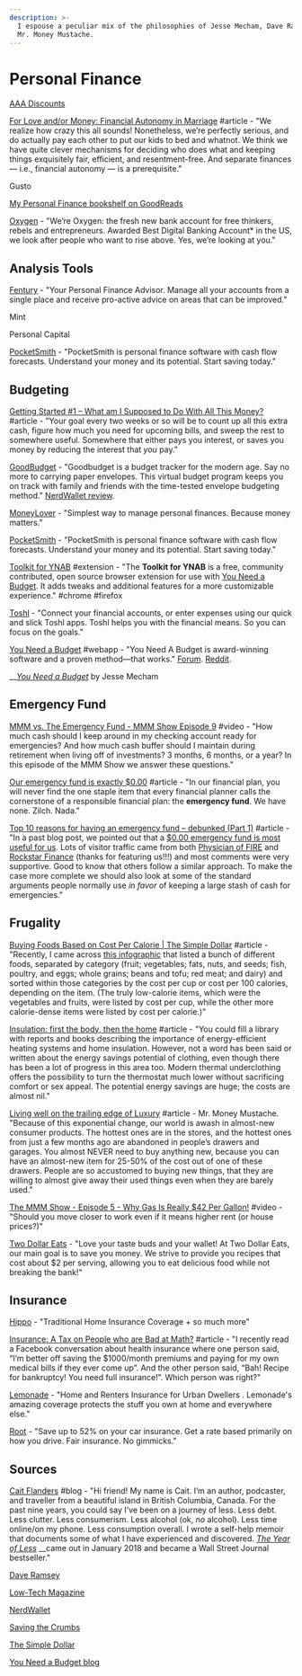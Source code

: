 ```yaml
---
description: >-
  I espouse a peculiar mix of the philosophies of Jesse Mecham, Dave Ramsey, and
  Mr. Money Mustache.
---
```


# Personal Finance

[AAA Discounts](https://discounts.acg.aaa.com/deal/overview)

[For Love and/or Money: Financial Autonomy in Marriage](http://messymatters.com/autonomy/) \#article - "We realize how crazy this all sounds! Nonetheless, we’re perfectly serious, and do actually pay each other to put our kids to bed and whatnot. We think we have quite clever mechanisms for deciding who does what and keeping things exquisitely fair, efficient, and resentment-free. And separate finances — i.e., financial autonomy — is a prerequisite."

Gusto

[My Personal Finance bookshelf on GoodReads](https://www.goodreads.com/review/list/9682365-nathan?shelf=personal-finance)

[Oxygen](https://oxygenbank.com/) - "We’re Oxygen: the fresh new bank account for free thinkers, rebels and entrepreneurs. Awarded Best Digital Banking Account\* in the US, we look after people who want to rise above. Yes, we’re looking at you."

## Analysis Tools

[Fentury](https://www.fentury.com/) - "Your Personal Finance Advisor. Manage all your accounts from a single place and receive pro-active advice on areas that can be improved."

Mint

Personal Capital

[PocketSmith](https://www.pocketsmith.com/) - "PocketSmith is personal finance software with cash flow forecasts. Understand your money and its potential. Start saving today."

## Budgeting

[Getting Started \#1 – What am I Supposed to Do With All This Money?](https://www.mrmoneymustache.com/2011/04/10/post-4-what-am-i-supposed-to-do-with-all-this-money/) \#article - "Your goal every two weeks or so will be to count up all this extra cash, figure how much you need for upcoming bills, and sweep the rest to somewhere useful. Somewhere that either pays you interest, or saves you money by reducing the interest that _you_ pay."

[GoodBudget](https://goodbudget.com/) - "Goodbudget is a budget tracker for the modern age. Say no more to carrying paper envelopes. This virtual budget program keeps you on track with family and friends with the time-tested envelope budgeting method." [NerdWallet review](https://www.nerdwallet.com/article/finance/goodbudget-app-review).

[MoneyLover](https://moneylover.me/) - "Simplest way to manage personal finances. Because money matters."

[PocketSmith](https://www.pocketsmith.com/) - "PocketSmith is personal finance software with cash flow forecasts. Understand your money and its potential. Start saving today."

[Toolkit for YNAB](http://toolkitforynab.com/) \#extension - "The **Toolkit for YNAB** is a free, community contributed, open source browser extension for use with [You Need a Budget](https://www.youneedabudget.com/). It adds tweaks and additional features for a more customizable experience."  \#chrome \#firefox

[Toshl](https://toshl.com/personal-finance/) - "Connect your financial accounts, or enter expenses using our quick and slick Toshl apps. Toshl helps you with the financial means. So you can focus on the goals."

[You Need a Budget](https://www.youneedabudget.com/) \#webapp - "You Need A Budget is award-winning software and a proven method—that works." [Forum](https://support.youneedabudget.com/). [Reddit](https://www.reddit.com/r/ynab/).

\_\_[_You Need a Budget_](https://www.youneedabudget.com/book-order-now/) by Jesse Mecham

## Emergency Fund

[MMM vs. The Emergency Fund - MMM Show Episode 9](https://www.youtube.com/watch?v=tFpJrqp0l_4) \#video - "How much cash should I keep around in my checking account ready for emergencies? And how much cash buffer should I maintain during retirement when living off of investments? 3 months, 6 months, or a year? In this episode of the MMM Show we answer these questions."

[Our emergency fund is exactly $0.00](https://earlyretirementnow.com/2016/05/05/emergency-fund/) \#article - "In our financial plan, you will never find the one staple item that every financial planner calls the cornerstone of a responsible financial plan: the **emergency fund**. We have none. Zilch. Nada."

[Top 10 reasons for having an emergency fund – debunked \(Part 1\)](https://earlyretirementnow.com/2016/09/07/debunking-emergency-funds-part1/) \#article - "In a past blog post, we pointed out that a [$0.00 emergency fund is most useful for us](http://earlyretirementnow.com/2016/05/05/emergency-fund/). Lots of visitor traffic came from both [Physician of FIRE](http://www.physicianonfire.com/sunday-best-5152016/) and [Rockstar Finance](http://rockstarfinance.com/) \(thanks for featuring us!!!\) and most comments were very supportive. Good to know that others follow a similar approach. To make the case more complete we should also look at some of the standard arguments people normally use _in favor_ of keeping a large stash of cash for emergencies."

## Frugality

[Buying Foods Based on Cost Per Calorie \| The Simple Dollar](https://www.thesimpledollar.com/save-money/buying-foods-based-on-cost-per-calorie/#:~:text=You%20might%20also%20notice%20that%20eggs%20are%20cheap%2C,makes%20for%20a%20reasonable%20occasional%20breakfast%20food%2C%20too.) \#article - "Recently, I came across [this infographic](http://i.imgur.com/wV3DiTX.png) that listed a bunch of different foods, separated by category \(fruit; vegetables; fats, nuts, and seeds; fish, poultry, and eggs; whole grains; beans and tofu; red meat; and dairy\) and sorted within those categories by the cost per cup or cost per 100 calories, depending on the item. \(The truly low-calorie items, which were the vegetables and fruits, were listed by cost per cup, while the other more calorie-dense items were listed by cost per calorie.\)"

[Insulation: first the body, then the home](https://www.lowtechmagazine.com/2011/02/body-insulation-thermal-underwear.html) \#article - "You could fill a library with reports and books describing the importance of energy-efficient heating systems and home insulation. However, not a word has been said or written about the energy savings potential of clothing, even though there has been a lot of progress in this area too. Modern thermal underclothing offers the possibility to turn the thermostat much lower without sacrificing comfort or sex appeal. The potential energy savings are huge; the costs are almost nil."

[Living well on the trailing edge of Luxury](https://www.mrmoneymustache.com/2011/04/29/living-well-on-the-trailing-edge-of-luxury/) \#article - Mr. Money Mustache. "Because of this exponential change, our world is awash in almost-new consumer products. The hottest ones are in the stores, and the hottest ones from just a few months ago are abandoned in people’s drawers and garages. You almost NEVER need to buy anything new, because you can have an almost-new item for 25-50% of the cost out of one of these drawers. People are so accustomed to buying new things, that they are willing to almost give away their used things even when they are barely used."

[The MMM Show - Episode 5 - Why Gas Is Really $42 Per Gallon!](https://www.youtube.com/watch?v=m6t1Xk-yJIc) \#video - "Should you move closer to work even if it means higher rent \(or house prices?\)"

[Two Dollar Eats](https://twodollareats.com/) - "Love your taste buds and your wallet! At Two Dollar Eats, our main goal is to save you money. We strive to provide you recipes that cost about $2 per serving, allowing you to eat delicious food while not breaking the bank!"

## Insurance

[Hippo](https://myhippo.com/) - "Traditional Home Insurance Coverage + so much more"

[Insurance: A Tax on People who are Bad at Math?](https://www.mrmoneymustache.com/2011/06/02/insurance-a-tax-on-people-who-are-bad-at-math/) \#article - "I recently read a Facebook conversation about health insurance where one person said, “I’m better off saving the $1000/month premiums and paying for my own medical bills if they ever come up”. And the other person said, “Bah! Recipe for bankruptcy! You need full insurance!”. Which person was right?"

[Lemonade](https://www.lemonade.com) - "Home and Renters Insurance for Urban Dwellers. Lemonade's amazing coverage protects the stuff you own at home and everywhere else."

[Root](https://www.joinroot.com/) - "Save up to 52% on your car insurance. Get a rate based primarily on how you drive. Fair insurance. No gimmicks."

## Sources

[Cait Flanders](https://caitflanders.com/) \#blog - "Hi friend! My name is Cait. I’m an author, podcaster, and traveller from a beautiful island in British Columbia, Canada. For the past nine years, you could say I’ve been on a journey of less. Less debt. Less clutter. Less consumerism. Less alcohol \(ok, _no_ alcohol\). Less time online/on my phone. Less consumption overall. I wrote a self-help memoir that documents some of what I have experienced and discovered. [_The Year of Less_](https://caitflanders.com/the-year-of-less/) __came out in January 2018 and became a Wall Street Journal bestseller."

[Dave Ramsey](https://www.daveramsey.com/)

[Low-Tech Magazine](https://www.lowtechmagazine.com/)

[NerdWallet](https://www.nerdwallet.com/?trk=nw_gn_4.0)

[Saving the Crumbs](https://www.savingthecrumbs.com/)

[The Simple Dollar](https://www.thesimpledollar.com/)

[You Need a Budget blog](https://www.youneedabudget.com/blog/)

